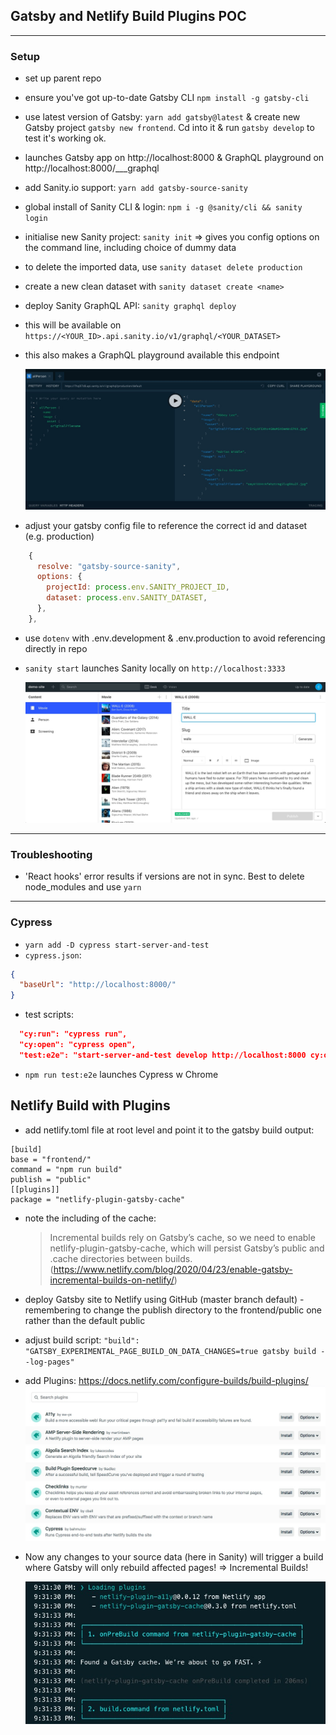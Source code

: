 ## Gatsby and Netlify Build Plugins POC

---

### Setup

- set up parent repo
- ensure you've got up-to-date Gatsby CLI `npm install -g gatsby-cli`
- use latest version of Gatsby: `yarn add gatsby@latest` & create new Gatsby project `gatsby new frontend`. Cd into it & run `gatsby develop` to test it's working ok.
- launches Gatsby app on http://localhost:8000 & GraphQL playground on http://localhost:8000/___graphql
- add Sanity.io support: `yarn add gatsby-source-sanity`
- global install of Sanity CLI & login: `npm i -g @sanity/cli && sanity login`
- initialise new Sanity project: `sanity init` => gives you config options on the command line, including choice of dummy data
- to delete the imported data, use `sanity dataset delete production`
- create a new clean dataset with `sanity dataset create <name>`
- deploy Sanity GraphQL API: `sanity graphql deploy`
- this will be available on `https://<YOUR_ID>.api.sanity.io/v1/graphql/<YOUR_DATASET>`
- this also makes a GraphQL playground available this endpoint

  ![sanity playground]('/assets/../../assets/sanity-graphql-playground.jpg)

- adjust your gatsby config file to reference the correct id and dataset (e.g. production)

```javascript
    {
      resolve: "gatsby-source-sanity",
      options: {
        projectId: process.env.SANITY_PROJECT_ID,
        dataset: process.env.SANITY_DATASET,
      },
    },
```

- use `dotenv` with .env.development & .env.production to avoid referencing directly in repo
- `sanity start` launches Sanity locally on `http://localhost:3333`

  ![sanity dashboard](/assets/sanity-dashboard.jpg)
  
---

### Troubleshooting

- 'React hooks' error results if versions are not in sync. Best to delete node_modules and use `yarn`

---

### Cypress

- `yarn add -D cypress start-server-and-test`
- `cypress.json`:

```json
{
  "baseUrl": "http://localhost:8000/"
}
```

- test scripts:

```json
  "cy:run": "cypress run",
  "cy:open": "cypress open",
  "test:e2e": "start-server-and-test develop http://localhost:8000 cy:open"
```

- `npm run test:e2e` launches Cypress w Chrome

## Netlify Build with Plugins

- add netlify.toml file at root level and point it to the gatsby build output:


```
[build]
base = "frontend/"
command = "npm run build"
publish = "public"
[[plugins]]
package = "netlify-plugin-gatsby-cache"

```

- note the including of the cache:

  >Incremental builds rely on Gatsby’s cache, so we need to enable netlify-plugin-gatsby-cache, which will persist Gatsby’s public and .cache directories between builds. (https://www.netlify.com/blog/2020/04/23/enable-gatsby-incremental-builds-on-netlify/)

- deploy Gatsby site to Netlify using GitHub (master branch default) - remembering to change the publish directory to the frontend/public one rather than the default public
- adjust build script: `"build": "GATSBY_EXPERIMENTAL_PAGE_BUILD_ON_DATA_CHANGES=true gatsby build --log-pages"`

- add Plugins: https://docs.netlify.com/configure-builds/build-plugins/
  ![netlify plugins](/assets/plugin-directory.jpg)
  
- Now any changes to your source data (here in Sanity) will trigger a build where Gatsby will only rebuild affected pages! => Incremental Builds!

  ![netlify build](/assets/netlifyincrementalbuild.jpg)
